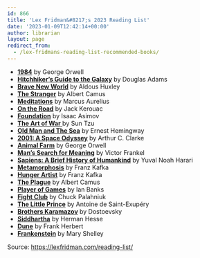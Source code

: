```yaml
---
id: 866
title: 'Lex Fridman&#8217;s 2023 Reading List'
date: '2023-01-09T12:42:14+00:00'
author: librarian
layout: page
redirect_from:
  - /lex-fridmans-reading-list-recommended-books/
---
```


- **[1984](https://amzn.to/3k2zFnK)** by George Orwell
- **[Hitchhiker’s Guide to the Galaxy](https://amzn.to/3QpZiuM)** by Douglas Adams
- **[Brave New World](https://amzn.to/3GkgNI8)** by Aldous Huxley
- **[The Stranger](https://amzn.to/3GqjnMU)** by Albert Camus
- **[Meditations](https://amzn.to/3CAnHbo)** by Marcus Aurelius
- **[On the Road](https://amzn.to/3GQGull)** by Jack Kerouac
- **[Foundation](https://amzn.to/3XeVU87)** by Isaac Asimov
- [**The Art of War** ](https://amzn.to/3XjdojF)by Sun Tzu
- **[Old Man and The Sea](https://amzn.to/3IvAOOV)** by Ernest Hemingway
- **[2001: A Space Odyssey](https://amzn.to/3IElwYh)** by Arthur C. Clarke
- **[Animal Farm](https://amzn.to/3WVP3kt)** by George Orwell
- **[Man’s Search for Meaning](https://amzn.to/3VQiNxG)** by Victor Frankel
- **[Sapiens: A Brief History of Humankind](<A Brief History of Humankind>)** by Yuval Noah Harari
- [**Metamorphosis**](https://amzn.to/3irZeOD) by Franz Kafka
- **[Hunger Artist](https://amzn.to/3GQH9Dl)** by Franz Kafka
- **[The Plague](https://amzn.to/3GQ5nxl)** by Albert Camus
- **[Player of Games](https://amzn.to/3VRdkqh)** by Ian Banks
- **[Fight Club](https://amzn.to/3QtkS1G)** by Chuck Palahniuk
- **[The Little Prince](https://amzn.to/3ipKksc)** by Antoine de Saint-Exupéry
- **[Brothers Karamazov](https://amzn.to/3GtX6h5)** by Dostoevsky
- **[Siddhartha](https://amzn.to/3GjFDrO)** by Herman Hesse
- **[Dune](https://amzn.to/3GQHs0X)** by Frank Herbert
- **[Frankenstein](https://amzn.to/3Gt1z3E)** by Mary Shelley

Source: <https://lexfridman.com/reading-list/>